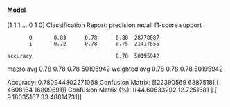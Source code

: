 #### Model
[1 1 1 ... 0 1 0]
Classification Report:
              precision    recall  f1-score   support

           0       0.83      0.78      0.80  28778087
           1       0.72      0.78      0.75  21417855

    accuracy                           0.78  50195942
   macro avg       0.78      0.78      0.78  50195942
weighted avg       0.78      0.78      0.78  50195942

Accuracy: 0.780944802271068
Confusion Matrix:
[[22390569  6387518]
 [ 4608164 16809691]]
Confusion Matrix (%):
[[44.60633292 12.7251681 ]
 [ 9.18035167 33.48814731]]
